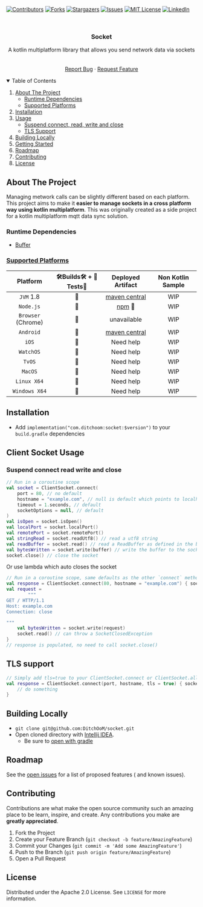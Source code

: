 [![Contributors][contributors-shield]][contributors-url]
[![Forks][forks-shield]][forks-url]
[![Stargazers][stars-shield]][stars-url]
[![Issues][issues-shield]][issues-url]
[![MIT License][license-shield]][license-url]
[![LinkedIn][linkedin-shield]][linkedin-url]

<!-- PROJECT LOGO -->

<br />
<p align="center">
<h3 align="center">Socket</h3>

<p align="center">
A kotlin multiplatform library that allows you send network data via sockets</a>
<br />
<!-- <a href="https://github.com/DitchOoM/socket"><strong>Explore the docs »</strong></a> -->
<br />
<br />
<!-- <a href="https://github.com/DitchOoM/socket">View Demo</a>
· -->
<a href="https://github.com/DitchOoM/socket/issues">Report Bug</a>
·
<a href="https://github.com/DitchOoM/socket/issues">Request Feature</a>
</p>


<details open="open">
  <summary>Table of Contents</summary>
  <ol>
    <li>
      <a href="#about-the-project">About The Project</a>
      <ul>
        <li><a href="#runtime-dependencies">Runtime Dependencies</a></li>
      </ul>
      <ul>
        <li><a href="#supported-platforms">Supported Platforms</a></li>
      </ul>
    </li>
    <li><a href="#installation">Installation</a></li>
    <li>
      <a href="#usage">Usage</a>
      <ul>
        <li><a href="#suspend-connect-read-write-and-close">Suspend connect, read, write and close</a></li>
        <li><a href="#TLS-support">TLS Support</a></li>
      </ul>
    </li>
    <li>
      <a href="#building-locally">Building Locally</a>
    </li>
    <li><a href="#getting-started">Getting Started</a></li>
    <li><a href="#roadmap">Roadmap</a></li>
    <li><a href="#contributing">Contributing</a></li>
    <li><a href="#license">License</a></li>
  </ol>
</details>

## About The Project

Managing metwork calls can be slightly different based on each platform. This project aims to make
it **easier to manage sockets in a cross platform way using kotlin multiplatform**. This was
originally created as a side project for a kotlin multiplatform mqtt data sync solution.

### Runtime Dependencies

* [Buffer](https://github.com/DitchOoM/buffer)

### [Supported Platforms](https://kotlinlang.org/docs/reference/mpp-supported-platforms.html)

| Platform | 🛠Builds🛠 + 🔬Tests🔬 |         Deployed Artifact         | Non Kotlin Sample |  
| :---: | :---: |:---------------------------------:|:-----------------:|
| `JVM` 1.8 |🚀| [maven central][maven-central]  |        WIP        |
| `Node.js` |🚀|           [npm][npm] 🔮           |        WIP         |
| `Browser` (Chrome) |🚀|            unavailable            |        WIP         |
| `Android` |🚀|  [maven central][maven-central]   |        WIP         |
| `iOS` |🔮|             Need help             |        WIP         |
| `WatchOS` |🔮|             Need help             |        WIP         |
| `TvOS` |🔮|             Need help             |        WIP         |
| `MacOS` |🔮|             Need help             |        WIP         |
| `Linux X64` |🔮|             Need help             |        WIP         |
| `Windows X64` |🔮|             Need help             |        WIP         |

## Installation

- Add `implementation("com.ditchoom:socket:$version")` to your `build.gradle` dependencies

## Client Socket Usage

### Suspend connect read write and close

```kotlin
// Run in a coroutine scope
val socket = ClientSocket.connect(
    port = 80, // no default
    hostname = "example.com", // null is default which points to localhost
    timeout = 1.seconds, // default
    socketOptions = null, // default
)
val isOpen = socket.isOpen()
val localPort = socket.localPort()
val remotePort = socket.remotePort()
val stringRead = socket.readUtf8() // read a utf8 string
val readBuffer = socket.read() // read a ReadBuffer as defined in the buffer module
val bytesWritten = socket.write(buffer) // write the buffer to the socket
socket.close() // close the socket
```

Or use lambda which auto closes the socket

```kotlin
// Run in a coroutine scope, same defaults as the other `connect` method
val response = ClientSocket.connect(80, hostname = "example.com") { socket ->
val request =
        """
GET / HTTP/1.1
Host: example.com
Connection: close

"""
    val bytesWritten = socket.write(request)
    socket.read() // can throw a SocketClosedException
}
// response is populated, no need to call socket.close()
```

## TLS support

```kotlin
// Simply add tls=true to your ClientSocket.connect or ClientSocket.allocate
val response = ClientSocket.connect(port, hostname, tls = true) { socket ->
    // do something
}
```

## Building Locally

- `git clone git@github.com:DitchOoM/socket.git`
- Open cloned directory with [Intellij IDEA](https://www.jetbrains.com/idea/download).
    - Be sure
      to [open with gradle](https://www.jetbrains.com/help/idea/gradle.html#gradle_import_project_start)

## Roadmap

See the [open issues](https://github.com/DitchOoM/socket/issues) for a list of proposed features (
and known issues).

## Contributing

Contributions are what make the open source community such an amazing place to be learn, inspire,
and create. Any contributions you make are **greatly appreciated**.

1. Fork the Project
2. Create your Feature Branch (`git checkout -b feature/AmazingFeature`)
3. Commit your Changes (`git commit -m 'Add some AmazingFeature'`)
4. Push to the Branch (`git push origin feature/AmazingFeature`)
5. Open a Pull Request

## License

Distributed under the Apache 2.0 License. See `LICENSE` for more information.

[contributors-shield]: https://img.shields.io/github/contributors/DitchOoM/socket.svg?style=for-the-badge

[contributors-url]: https://github.com/DitchOoM/socket/graphs/contributors

[forks-shield]: https://img.shields.io/github/forks/DitchOoM/socket.svg?style=for-the-badge

[forks-url]: https://github.com/DitchOoM/socket/network/members

[stars-shield]: https://img.shields.io/github/stars/DitchOoM/socket.svg?style=for-the-badge

[stars-url]: https://github.com/DitchOoM/socket/stargazers

[issues-shield]: https://img.shields.io/github/issues/DitchOoM/socket.svg?style=for-the-badge

[issues-url]: https://github.com/DitchOoM/socket/issues

[license-shield]: https://img.shields.io/github/license/DitchOoM/socket.svg?style=for-the-badge

[license-url]: https://github.com/DitchOoM/socket/blob/master/LICENSE.md

[linkedin-shield]: https://img.shields.io/badge/-LinkedIn-black.svg?style=for-the-badge&logo=linkedin&colorB=555

[linkedin-url]: https://www.linkedin.com/in/thebehera

[byte-socket-api]: https://docs.oracle.com/javase/8/docs/api/java/nio/Bytesocket.html

[maven-central]: https://search.maven.org/search?q=com.ditchoom

[npm]: https://www.npmjs.com/search?q=ditchoom-socket

[cocoapods]: https://cocoapods.org/pods/DitchOoM-socket

[apt]: https://packages.ubuntu.com/search?keywords=ditchoom&searchon=names&suite=groovy&section=all

[yum]: https://pkgs.org/search/?q=DitchOoM-socket

[chocolately]: https://chocolatey.org/packages?q=DitchOoM-socket
